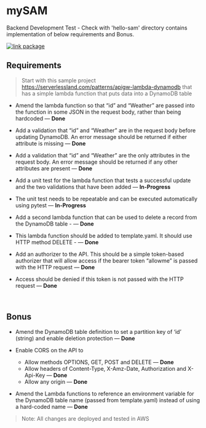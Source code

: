 # mySAM
Backend Development Test - Check with 'hello-sam' directory contains implementation of below requirements and Bonus.

[![link package][ddb-image]][package-url]


## Requirements

> Start with this sample project https://serverlessland.com/patterns/apigw-lambda-dynamodb that has a simple lambda function that puts data into a DynamoDB table

-	Amend the lambda function so that “id” and “Weather” are passed into the function in some JSON in the request body, rather than being hardcoded — <b>Done</b>

-	Add a validation that “id” and “Weather” are in the request body before updating DynamoDB. An error message should be returned if either attribute is missing  — <b>Done</b>

-	Add a validation that “id” and “Weather” are the only attributes in the request body. An error message should be returned if any other attributes are present  — <b>Done</b>

-	Add a unit test for the lambda function that tests a successful update and the two validations that have been added  — <b>In-Progress</b>

-	The unit test needs to be repeatable and can be executed automatically using pytest  — <b>In-Progress</b>

-	Add a second lambda function that can be used to delete a record from the DynamoDB table -  — <b>Done</b>

-	This lambda function should be added to template.yaml. It should use HTTP method DELETE -  — <b>Done</b>

-	Add an authorizer to the API. This should be a simple token-based authorizer that will allow access if the bearer token “allowme” is passed with the HTTP request  — <b>Done</b>

-	Access should be denied if this token is not passed with the HTTP request  — <b>Done</b>

 
## Bonus

-	Amend the DynamoDB table definition to set a partition key of ‘id’ (string) and enable deletion protection  — <b>Done</b>

-	Enable CORS on the API to
    - Allow methods OPTIONS, GET, POST and DELETE  — <b>Done</b>
    - Allow headers of Content-Type, X-Amz-Date, Authorization and X-Api-Key — <b>Done</b>
    - Allow any origin — <b>Done</b>
    
-	Amend the Lambda functions to reference an environment variable for the DynamoDB table name (passed from template.yaml) instead of using a hard-coded name — <b>Done</b>

> Note: All changes are deployed and tested in AWS

[ddb-image]: https://docs.aws.amazon.com/images/apigateway/latest/developerguide/images/ddb-crud.png
[package-url]: https://github.com/RajaSakthiyan/mySAM/tree/main/hello-sam
